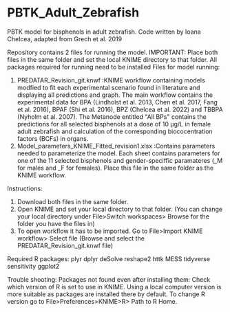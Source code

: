 # PBTK_Adult_Zebrafish
PBTK model for bisphenols in adult zebrafish. Code written by Ioana Chelcea, adapted from Grech et al. 2019

Repository contains 2 files for running the model. IMPORTANT: Place both files in the same folder and set the local KNIME directory to that folder. All packages required for running need to be installed
Files for model running:
1. PREDATAR_Revision_git.knwf :KNIME workflow containing models modfied to fit each experimental scenario found in literature and displaying all predictions and graph. The main workflow contains the experimental data for BPA (Lindholst et al. 2013, Chen et al. 2017, Fang et al. 2016), BPAF (Shi et al. 2016), BPZ (Chelcea et al. 2022) and TBBPA (Nyholm et al. 2007). The Metanode entitled "All BPs" contains the predictions for all selected bisphenols at a dose of 10 µg/L in female adult zebrafish and calculation of the corresponding biococentration factors (BCFs) in organs.
2. Model_parameters_KNIME_Fitted_revision1.xlsx :Contains parameters needed to parameterize the model. Each sheet contains parameters for one of the 11 selected bisphenols and gender-speciffic paramateres (_M for males and _F for females). Place this file in the same folder as the KNIME workflow.

Instructions:
1. Download both files in the same folder. 
2. Open KNIME and set your local directory to that folder. (You can change your local directory under File>Switch workspaces> Browse for the folder you have the files in)
3. To open workflow it has to be imported. Go to File>Import KNIME workflow> Select file (Browse and select the PREDATAR_Revision_git.knwf file)

Required R packages:
plyr
dplyr
deSolve
reshape2
httk
MESS
tidyverse
sensitivity
ggplot2

Trouble shooting:
Packages not found even after installing them: Check which version of R is set to use in KNIME. Using a local computer version is more suitable as packages are installed there by default. To change R version go to File>Preferences>KNIME>R> Path to R Home.
